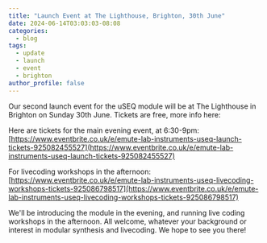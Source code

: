 ```yaml
---
title: "Launch Event at The Lighthouse, Brighton, 30th June"
date: 2024-06-14T03:03:03-08:08
categories:
  - blog
tags:
  - update
  - launch
  - event  
  - brighton
author_profile: false
---
```


Our second launch event for the uSEQ module will be at The Lighthouse in Brighton on Sunday 30th June.  Tickets are free,  more info here:


Here are tickets for the main evening event, at 6:30-9pm: [https://www.eventbrite.co.uk/e/emute-lab-instruments-useq-launch-tickets-925082455527](https://www.eventbrite.co.uk/e/emute-lab-instruments-useq-launch-tickets-925082455527)

For livecoding workshops in the afternoon: [https://www.eventbrite.co.uk/e/emute-lab-instruments-useq-livecoding-workshops-tickets-925086798517](https://www.eventbrite.co.uk/e/emute-lab-instruments-useq-livecoding-workshops-tickets-925086798517)


We'll be introducing the module in the evening, and running live coding workshops in the afternoon.  All welcome, whatever your background or interest in modular synthesis and livecoding. We hope to see you there!

